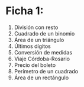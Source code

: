 # Ficha 1: 
1. División con resto
2. Cuadrado de un binomio
3. Área de un triángulo
4. Últimos dígitos
5. Conversión de medidas
6. Viaje Córdoba-Rosario
7. Precio del boleto
8. Perímetro de un cuadrado
9. Área de un rectángulo
